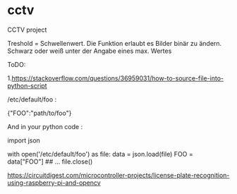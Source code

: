 # cctv
CCTV project


Treshold = Schwellenwert. Die Funktion erlaubt es Bilder binär zu ändern. Schwarz oder weiß unter der Angabe eines max. Wertes



ToDO:

1.https://stackoverflow.com/questions/36959031/how-to-source-file-into-python-script

/etc/default/foo :

{"FOO":"path/to/foo"}

And in your python code :

import json

with open('/etc/default/foo') as file:
    data = json.load(file)
    FOO = data["FOO"]
    ## ...
    file.close()
    
    
    
https://circuitdigest.com/microcontroller-projects/license-plate-recognition-using-raspberry-pi-and-opencv
